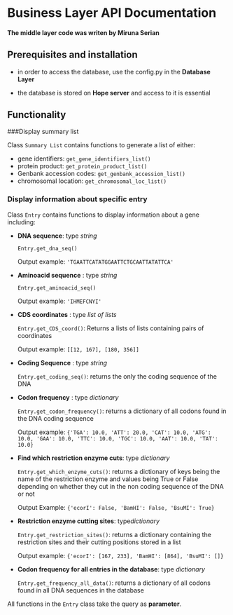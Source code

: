 # Business Layer API Documentation

#### The middle layer code was writen by Miruna Serian


## Prerequisites and installation
- in order to access the database, use the config.py in the **Database Layer**

- the database is stored on **Hope server** and access to it is essential

## Functionality
###Display summary list


Class `Summary List` contains functions to generate a list of either:

- gene identifiers:  `get_gene_identifiers_list()` 
- protein product: `get_protein_product_list()`
- Genbank accession codes: `get_genbank_accession_list()`  
- chromosomal location: `get_chromosomal_loc_list()`

### Display information about specific entry  ###

Class `Entry` contains functions to display information about a gene including:

- **DNA sequence**: type *string*

    `Entry.get_dna_seq()`

	Output example:
	`'TGAATTCATATGGAATTCTGCAATTATATTCA'`

	
	

- **Aminoacid sequence** : type *string*

    `Entry.get_aminoacid_seq()`

	Output example:
	`'IHMEFCNYI'`

- **CDS coordinates** : type *list of lists*
    
	`Entry.get_CDS_coord()`: Returns a lists of lists containing pairs of coordinates

	Output example:
	`[[12, 167], [180, 356]]`

- **Coding Sequence** : type *string*

    `Entry.get_coding_seq()`: returns the only the coding sequence of the DNA
- **Codon frequency** : type *dictionary*

     `Entry.get_codon_frequency()`: returns a dictionary of all codons found in the DNA coding sequence

	Output example:
	`{'TGA': 10.0, 'ATT': 20.0, 'CAT': 10.0, 'ATG': 10.0, 'GAA': 10.0, 'TTC': 10.0, 'TGC': 10.0, 'AAT': 10.0, 'TAT': 10.0}`
	
- **Find which restriction enzyme cuts**: type *dictionary*

    `Entry.get_which_enzyme_cuts()`: returns a dictionary of keys being the name of the restriction enzyme and values being True or False depending on whether they cut in the non coding sequence of the DNA or not

	Output Example:
	`{'ecorI': False, 'BamHI': False, 'BsuMI': True}`

- **Restriction enzyme cutting sites**: type*dictionary*

    `Entry.get_restriction_sites()`: returns a dictionary containing the restriction sites and their cutting positions stored in a list

	Output example:
	`{'ecorI': [167, 233], 'BamHI': [864], 'BsuMI': []}`
	
- **Codon frequency for all entries in the database**: type *dictionary*

    `Entry.get_frequency_all_data()`: returns a dictionary of all codons found in all DNA sequences in the database

All functions in the `Entry` class take the query as **parameter**.

